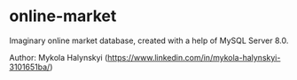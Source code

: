 # online-market
Imaginary online market database, created with a help of MySQL Server 8.0.

Author: Mykola Halynskyi (https://www.linkedin.com/in/mykola-halynskyi-3101651ba/) 
